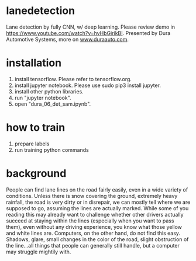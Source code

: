 # lanedetection
Lane detection by fully CNN, w/ deep learning.
Please review demo in https://www.youtube.com/watch?v=hvHbGirikBI.
Presented by Dura Automotive Systems, more on www.duraauto.com.

# installation
1. install tensorflow. Please refer to tensorflow.org.
2. install jupyter notebook. Please use sudo pip3 install jupyter.
3. install other python libraries.
3. run "jupyter notebook".
4. open "dura_06_det_sam.ipynb".

# how to train
1. prepare labels
2. run training python commands

# background
People can find lane lines on the road fairly easily, even in a wide variety of conditions. Unless there is snow covering the ground, extremely heavy rainfall, the road is very dirty or in disrepair, we can mostly tell where we are supposed to go, assuming the lines are actually marked. While some of you reading this may already want to challenge whether other drivers actually succeed at staying within the lines (especially when you want to pass them), even without any driving experience, you know what those yellow and white lines are.
Computers, on the other hand, do not find this easy. Shadows, glare, small changes in the color of the road, slight obstruction of the line…all things that people can generally still handle, but a computer may struggle mightily with. 
